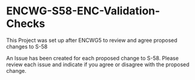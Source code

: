 # ENCWG-S58-ENC-Validation-Checks
This Project was set up after ENCWG5 to review and agree proposed changes to S-58

An Issue has been created for each proposed change to S-58. Please review each issue and indicate if you agree or disagree with the proposed change.

